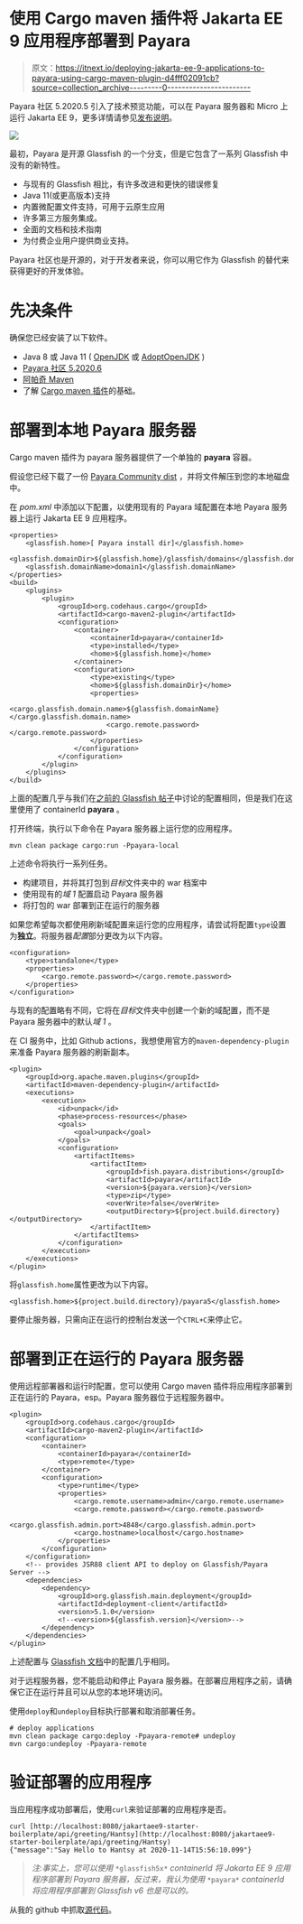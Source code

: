 # 使用 Cargo maven 插件将 Jakarta EE 9 应用程序部署到 Payara

> 原文：<https://itnext.io/deploying-jakarta-ee-9-applications-to-payara-using-cargo-maven-plugin-d4fff02091cb?source=collection_archive---------0----------------------->

Payara 社区 5.2020.5 引入了技术预览功能，可以在 Payara 服务器和 Micro 上运行 Jakarta EE 9，更多详情请参见[发布说明](https://docs.payara.fish/community/docs/5.2020.6/release-notes/release-notes-2020-5.html#_run_jakarta_ee_9_applications_in_tech_preview)。

![](img/bbe525b66addc9069a161aebd3e74370.png)

最初，Payara 是开源 Glassfish 的一个分支，但是它包含了一系列 Glassfish 中没有的新特性。

*   与现有的 Glassfish 相比，有许多改进和更快的错误修复
*   Java 11(或更高版本)支持
*   内置微配置文件支持，可用于云原生应用
*   许多第三方服务集成。
*   全面的文档和技术指南
*   为付费企业用户提供商业支持。

Payara 社区也是开源的，对于开发者来说，你可以用它作为 Glassfish 的替代来获得更好的开发体验。

# 先决条件

确保您已经安装了以下软件。

*   Java 8 或 Java 11 ( [OpenJDK](https://openjdk.java.net/install/) 或 [AdoptOpenJDK](https://adoptopenjdk.net/installation.html) )
*   [Payara 社区 5.2020.6](https://www.payara.fish/downloads/payara-platform-community-edition/)
*   [阿帕奇 Maven](http://maven.apache.org/)
*   了解 [Cargo maven 插件](https://codehaus-cargo.github.io/)的基础。

# 部署到本地 Payara 服务器

Cargo maven 插件为 payara 服务器提供了一个单独的 **payara** 容器。

假设您已经下载了一份 [Payara Community dist](https://www.payara.fish/downloads/payara-platform-community-edition/) ，并将文件解压到您的本地磁盘中。

在 *pom.xml* 中添加以下配置，以使用现有的 Payara 域配置在本地 Payara 服务器上运行 Jakarta EE 9 应用程序。

```
<properties>
	<glassfish.home>[ Payara install dir]</glassfish.home>
	<glassfish.domainDir>${glassfish.home}/glassfish/domains</glassfish.domainDir>
	<glassfish.domainName>domain1</glassfish.domainName>
</properties>
<build>
	<plugins>
		<plugin>
			<groupId>org.codehaus.cargo</groupId>
			<artifactId>cargo-maven2-plugin</artifactId>
			<configuration>
				<container>
					<containerId>payara</containerId>
					<type>installed</type>
					<home>${glassfish.home}</home>
				</container>
				<configuration>
					<type>existing</type>
					<home>${glassfish.domainDir}</home>
					<properties>
						<cargo.glassfish.domain.name>${glassfish.domainName}</cargo.glassfish.domain.name>
						<cargo.remote.password></cargo.remote.password>
					</properties>
				</configuration>
			</configuration>
		</plugin>
	</plugins>
</build>
```

上面的配置几乎与我们在[之前的 Glassfish 帖子](https://github.com/hantsy/jakartaee9-starter-boilerplate/blob/master/docs/docs/deploy-cargo.md)中讨论的配置相同，但是我们在这里使用了 containerId **payara** 。

打开终端，执行以下命令在 Payara 服务器上运行您的应用程序。

```
mvn clean package cargo:run -Ppayara-local
```

上述命令将执行一系列任务。

*   构建项目，并将其打包到*目标*文件夹中的 war 档案中
*   使用现有的*域 1* 配置启动 Payara 服务器
*   将打包的 war 部署到正在运行的服务器

如果您希望每次都使用刷新域配置来运行您的应用程序，请尝试将配置`type`设置为**独立**。将服务器*配置*部分更改为以下内容。

```
<configuration>
    <type>standalone</type>
    <properties>
        <cargo.remote.password></cargo.remote.password>
    </properties>
</configuration>
```

与现有的配置略有不同，它将在*目标*文件夹中创建一个新的域配置，而不是 Payara 服务器中的默认*域 1* 。

在 CI 服务中，比如 Github actions，我想使用官方的`maven-dependency-plugin`来准备 Payara 服务器的刷新副本。

```
<plugin>
    <groupId>org.apache.maven.plugins</groupId>
    <artifactId>maven-dependency-plugin</artifactId>
    <executions>
        <execution>
            <id>unpack</id>
            <phase>process-resources</phase>
            <goals>
                <goal>unpack</goal>
            </goals>
            <configuration>
                <artifactItems>
                    <artifactItem>
                        <groupId>fish.payara.distributions</groupId>
                        <artifactId>payara</artifactId>
                        <version>${payara.version}</version>
                        <type>zip</type>
                        <overWrite>false</overWrite>
                        <outputDirectory>${project.build.directory}</outputDirectory>
                    </artifactItem>
                </artifactItems>
            </configuration>
        </execution>
    </executions>
</plugin>
```

将`glassfish.home`属性更改为以下内容。

```
<glassfish.home>${project.build.directory}/payara5</glassfish.home>
```

要停止服务器，只需向正在运行的控制台发送一个`CTRL+C`来停止它。

# 部署到正在运行的 Payara 服务器

使用远程部署器和运行时配置，您可以使用 Cargo maven 插件将应用程序部署到正在运行的 Payara，esp。Payara 服务器位于远程服务器中。

```
<plugin>
	<groupId>org.codehaus.cargo</groupId>
	<artifactId>cargo-maven2-plugin</artifactId>
	<configuration>
		<container>
			<containerId>payara</containerId>
			<type>remote</type>
		</container>
		<configuration>
			<type>runtime</type>
			<properties>
				<cargo.remote.username>admin</cargo.remote.username>
				<cargo.remote.password></cargo.remote.password>
				<cargo.glassfish.admin.port>4848</cargo.glassfish.admin.port>
				<cargo.hostname>localhost</cargo.hostname>
			</properties>
		</configuration>
	</configuration>
	<!-- provides JSR88 client API to deploy on Glassfish/Payara Server -->
	<dependencies>
		<dependency>
			<groupId>org.glassfish.main.deployment</groupId>
			<artifactId>deployment-client</artifactId>
			<version>5.1.0</version>
			<!--<version>${glassfish.version}</version>-->
		</dependency>
	</dependencies>
</plugin>
```

上述配置与 [Glassfish 文档](https://github.com/hantsy/jakartaee9-starter-boilerplate/blob/master/docs/docs/deploy-cargo.md)中的配置几乎相同。

对于远程服务器，您不能启动和停止 Payara 服务器。在部署应用程序之前，请确保它正在运行并且可以从您的本地环境访问。

使用`deploy`和`undeploy`目标执行部署和取消部署任务。

```
# deploy applications
mvn clean package cargo:deploy -Ppayara-remote# undeploy
mvn cargo:undeploy -Ppayara-remote
```

# 验证部署的应用程序

当应用程序成功部署后，使用`curl`来验证部署的应用程序是否。

```
curl [http://localhost:8080/jakartaee9-starter-boilerplate/api/greeting/Hantsy](http://localhost:8080/jakartaee9-starter-boilerplate/api/greeting/Hantsy)
{"message":"Say Hello to Hantsy at 2020-11-14T15:56:10.099"}
```

> *注:事实上，您可以使用* `*glassfish5x*` *containerId 将 Jakarta EE 9 应用程序部署到 Payara 服务器，反过来，我认为使用* `*payara*` *containerId 将应用程序部署到 Glassfish v6 也是可以的。*

从我的 github 中抓取[源代码](https://github.com/hantsy/jakartaee9-starter-boilerplate/)。
